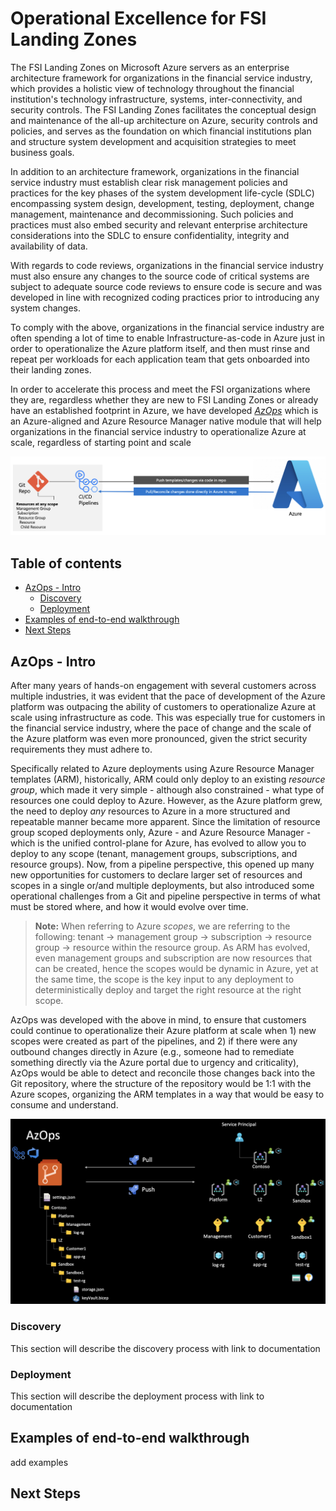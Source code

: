 # Operational Excellence for FSI Landing Zones

The FSI Landing Zones on Microsoft Azure servers as an enterprise architecture framework for organizations in the financial service industry, which provides a holistic view of technology throughout the financial institution's technology infrastructure, systems, inter-connectivity, and security controls. The FSI Landing Zones facilitates the conceptual design and maintenance of the all-up architecture on Azure, security controls and policies, and serves as the foundation on which financial institutions plan and structure system development and acquisition strategies to meet business goals.

In addition to an architecture framework, organizations in the financial service industry must establish clear risk management policies and practices for the key phases of the system development life-cycle (SDLC) encompassing system design, development, testing, deployment, change management, maintenance and decommissioning. Such policies and practices must also embed security and relevant enterprise architecture considerations into the SDLC to ensure confidentiality, integrity and availability of data.

With regards to code reviews, organizations in the financial service industry must also ensure any changes to the source code of critical systems are subject to adequate source code reviews to ensure code is secure and was developed in line with recognized coding practices prior to introducing any system changes.

To comply with the above, organizations in the financial service industry are often spending a lot of time to enable Infrastructure-as-code in Azure just in order to operationalize the Azure platform itself, and then must rinse and repeat per workloads for each application team that gets onboarded into their landing zones.

In order to accelerate this process and meet the FSI organizations where they are, regardless whether they are new to FSI Landing Zones or already have an established footprint in Azure, we have developed [*AzOps*](https://github.com/Azure/AzOps-Accelerator) which is an Azure-aligned and Azure Resource Manager native module that will help organizations in the financial service industry to operationalize Azure at scale, regardless of starting point and scale

![AzOps](../docs/azops.png)

## Table of contents

* [AzOps - Intro](#azops-intro)
  * [Discovery](#discovery)
  * [Deployment](#deployment)
* [Examples of end-to-end walkthrough](#examples-of-end-to-end-walkthrough)
* [Next Steps](#next-steps)

## AzOps - Intro

After many years of hands-on engagement with several customers across multiple industries, it was evident that the pace of development of the Azure platform was outpacing the ability of customers to operationalize Azure at scale using infrastructure as code. This was especially true for customers in the financial service industry, where the pace of change and the scale of the Azure platform was even more pronounced, given the strict security requirements they must adhere to.

Specifically related to Azure deployments using Azure Resource Manager templates (ARM), historically, ARM could only deploy to an existing *resource group*, which made it very simple - although also constrained - what type of resources one could deploy to Azure. However, as the Azure platform grew, the need to deploy *any* resources to Azure in a more structured and repeatable manner became more apparent. Since the limitation of resource group scoped deployments only, Azure - and Azure Resource Manager - which is the unified control-plane for Azure, has evolved to allow you to deploy to any scope (tenant, management groups, subscriptions, and resource groups). Now, from a pipeline perspective, this opened up many new opportunities for customers to declare larger set of resources and scopes in a single or/and multiple deployments, but also introduced some operational challenges from a Git and pipeline perspective in terms of what must be stored where, and how it would evolve over time.

> **Note:** When referring to Azure *scopes*, we are referring to the following: tenant -> management group -> subscription -> resource group -> resource within the resource group. As ARM has evolved, even management groups and subscription are now resources that can be created, hence the scopes would be dynamic in Azure, yet at the same time, the scope is the key input to any deployment to deterministically deploy and target the right resource at the right scope.

AzOps was developed with the above in mind, to ensure that customers could continue to operationalize their Azure platform at scale when 1) new scopes were created as part of the pipelines, and 2) if there were any outbound changes directly in Azure (e.g., someone had to remediate something directly via the Azure portal due to urgency and criticality), AzOps would be able to detect and reconcile those changes back into the Git repository, where the structure of the repository would be 1:1 with the Azure scopes, organizing the ARM templates in a way that would be easy to consume and understand.

![AzOps and ARM](../docs/azops-arm.png)

### Discovery

This section will describe the discovery process with link to documentation

### Deployment

This section will describe the deployment process with link to documentation

## Examples of end-to-end walkthrough

add examples

## Next Steps
